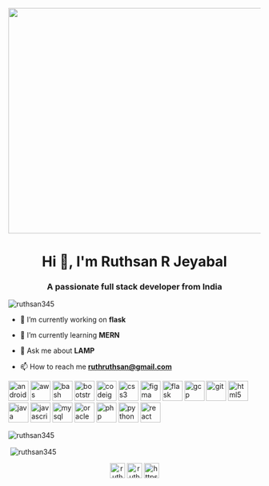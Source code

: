 <div>
  <center>&nbsp;&nbsp;&nbsp;&nbsp;&nbsp;&nbsp;&nbsp;&nbsp;&nbsp;&nbsp;&nbsp;&nbsp;&nbsp;&nbsp;&nbsp;&nbsp;&nbsp;&nbsp;&nbsp;&nbsp;&nbsp;&nbsp;&nbsp;&nbsp;<img src="https://i.pinimg.com/originals/e1/f3/41/e1f3413bf5036045713341394f617225.gif" height = "450" width="700" align="center"></center>
</div>
<h1 align="center">Hi 👋, I'm Ruthsan R Jeyabal</h1>
<h3 align="center">A passionate full stack developer from India</h3>

<p align="left"> <img src="https://komarev.com/ghpvc/?username=ruthsan345" alt="ruthsan345" /> </p>

- 🔭 I’m currently working on **flask**

- 🌱 I’m currently learning **MERN**

- 💬 Ask me about **LAMP**

- 📫 How to reach me **ruthruthsan@gmail.com**

<p align="left"><img src="https://devicons.github.io/devicon/devicon.git/icons/android/android-original-wordmark.svg" alt="android" width="40" height="40"/> <img src="https://devicons.github.io/devicon/devicon.git/icons/amazonwebservices/amazonwebservices-original-wordmark.svg" alt="aws" width="40" height="40"/> <img src="https://www.vectorlogo.zone/logos/gnu_bash/gnu_bash-icon.svg" alt="bash" width="40" height="40"/> <img src="https://devicons.github.io/devicon/devicon.git/icons/bootstrap/bootstrap-plain.svg" alt="bootstrap" width="40" height="40"/> <img src="https://cdn.worldvectorlogo.com/logos/codeigniter.svg" alt="codeigniter" width="40" height="40"/> <img src="https://devicons.github.io/devicon/devicon.git/icons/css3/css3-original-wordmark.svg" alt="css3" width="40" height="40"/> <img src="https://www.vectorlogo.zone/logos/figma/figma-icon.svg" alt="figma" width="40" height="40"/> <img src="https://www.vectorlogo.zone/logos/pocoo_flask/pocoo_flask-icon.svg" alt="flask" width="40" height="40"/> <img src="https://www.vectorlogo.zone/logos/google_cloud/google_cloud-icon.svg" alt="gcp" width="40" height="40"/> <img src="https://www.vectorlogo.zone/logos/git-scm/git-scm-icon.svg" alt="git" width="40" height="40"/> <img src="https://devicons.github.io/devicon/devicon.git/icons/html5/html5-original-wordmark.svg" alt="html5" width="40" height="40"/> <img src="https://devicons.github.io/devicon/devicon.git/icons/java/java-original-wordmark.svg" alt="java" width="40" height="40"/> <img src="https://devicons.github.io/devicon/devicon.git/icons/javascript/javascript-original.svg" alt="javascript" width="40" height="40"/> <img src="https://devicons.github.io/devicon/devicon.git/icons/mysql/mysql-original-wordmark.svg" alt="mysql" width="40" height="40"/> <img src="https://devicons.github.io/devicon/devicon.git/icons/oracle/oracle-original.svg" alt="oracle" width="40" height="40"/> <img src="https://devicons.github.io/devicon/devicon.git/icons/php/php-original.svg" alt="php" width="40" height="40"/> <img src="https://devicons.github.io/devicon/devicon.git/icons/python/python-original.svg" alt="python" width="40" height="40"/> <img src="https://devicons.github.io/devicon/devicon.git/icons/react/react-original-wordmark.svg" alt="react" width="40" height="40"/></p>

<p><img align="center" src="https://github-readme-stats.vercel.app/api/top-langs/?username=ruthsan345&layout=compact&hide=html" alt="ruthsan345" /></p>

<p>&nbsp;<img align="center" src="https://github-readme-stats.vercel.app/api?username=ruthsan345&show_icons=true" alt="ruthsan345" /></p>

<p align="center">
<a href="https://linkedin.com/in/ruthsan-r-9948b8176" target="blank"><img align="center" src="https://cdn.jsdelivr.net/npm/simple-icons@3.0.1/icons/linkedin.svg" alt="ruthsan-r-9948b8176" height="30" width="30" /></a>
<a href="https://stackoverflow.com/users/ruthsan r" target="blank"><img align="center" src="https://cdn.jsdelivr.net/npm/simple-icons@3.0.1/icons/stackoverflow.svg" alt="ruthsan r" height="30" width="30" /></a>
<a href="https://instagram.com/https://www.instagram.com/ruthsan_r_jeyabal" target="blank"><img align="center" src="https://cdn.jsdelivr.net/npm/simple-icons@3.0.1/icons/instagram.svg" alt="https://www.instagram.com/ruthsan_r_jeyabal" height="30" width="30" /></a>
</p>
